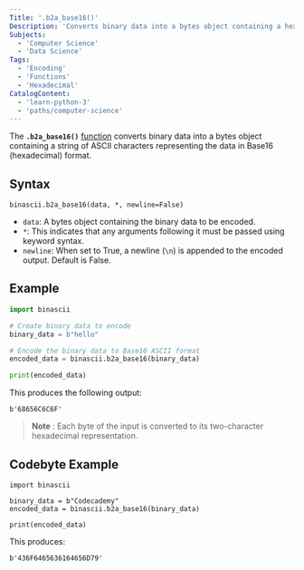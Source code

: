 ```yaml
---
Title: '.b2a_base16()'
Description: 'Converts binary data into a bytes object containing a hexadecimal (Base16) ASCII representation.'
Subjects:
  - 'Computer Science'
  - 'Data Science'
Tags:
  - 'Encoding'
  - 'Functions'
  - 'Hexadecimal'
CatalogContent:
  - 'learn-python-3'
  - 'paths/computer-science'
---
```


The **`.b2a_base16()`** [function](https://docs.python.org/3/library/binascii.html#binascii.b2a_base16) converts binary data into a bytes object containing a string of ASCII characters representing the data in Base16 (hexadecimal) format.

## Syntax

```pseudo
binascii.b2a_base16(data, *, newline=False)
```

- `data`: A bytes object containing the binary data to be encoded.
- `*`: This indicates that any arguments following it must be passed using keyword syntax.
- `newline`: When set to True, a newline (`\n`) is appended to the encoded output. Default is False.

## Example

```py
import binascii

# Create binary data to encode
binary_data = b"hello"

# Encode the binary data to Base16 ASCII format
encoded_data = binascii.b2a_base16(binary_data)

print(encoded_data)
```

This produces the following output:

```shell
b'68656C6C6F'
```

> **Note** : Each byte of the input is converted to its two-character hexadecimal representation.

## Codebyte Example

```codebyte/python
import binascii

binary_data = b"Codecademy"
encoded_data = binascii.b2a_base16(binary_data)

print(encoded_data)
```

This produces:

```shell
b'436F6465636164656D79'
```
